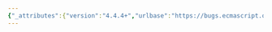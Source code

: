 ```yaml
---
{"_attributes":{"version":"4.4.4+","urlbase":"https://bugs.ecmascript.org/","maintainer":"dherman@mozilla.com"},"bug":{"bug_id":3904,"creation_ts":"2015-02-14 07:28:00 -0800","short_desc":"6.1.7.4 Well-Known Intrinsic Objects - Table 7: Typos and styling","delta_ts":"2015-02-19 19:10:51 -0800","product":"Draft for 6th Edition","component":"editorial issue","version":"Rev 33: February 12, 2015 Draft","rep_platform":"All","op_sys":"All","bug_status":"RESOLVED","resolution":"FIXED","priority":"Normal","bug_severity":"normal","everconfirmed":true,"reporter":{"uid":"andrebargull","name":"André Bargull"},"assigned_to":{"uid":"allen","name":"Allen Wirfs-Brock"},"long_desc":[{"commentid":12632,"comment_count":0,"who":{"uid":"andrebargull","name":"André Bargull"},"bug_when":"2015-02-14 07:28:03 -0800","thetext":"6.1.7.4 Well-Known Intrinsic Objects\nTable 7 — Well-known Intrinsic Objects\n\n%BooleanPrototype% - third column:\n- Remove quotes around `prototype`.\n\n%DataViewPrototype% - third column:\n- \"DatView\" -> \"DataView\"\n\n%Float32Array% - third col.:\n- Set Float32Array to fixed width font.\n- Also applies to all other concrete TypedArray constructors.\n- Also applies to %Number%, %Object%, %Symbol%\n\n%TypedArray% - third col.:\n- \"clas\" -> \"class\""},{"commentid":12711,"comment_count":1,"who":{"uid":"allen","name":"Allen Wirfs-Brock"},"bug_when":"2015-02-14 17:53:24 -0800","thetext":"fixed in rev34 editor's draft"},{"commentid":13003,"comment_count":2,"who":{"uid":"allen","name":"Allen Wirfs-Brock"},"bug_when":"2015-02-19 19:10:51 -0800","thetext":"fixed in rev34"}]}}
---
```

